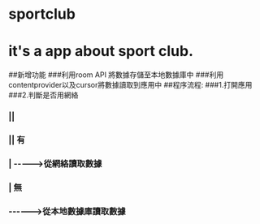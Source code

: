 # sportclub
# it's a app about sport club.
##新增功能
###利用room API 將數據存儲至本地數據庫中
###利用contentprovider以及cursor將數據讀取到應用中
##程序流程:
###1.打開應用
###2.判斷是否用網絡
### ||
### || 有
### | ----->從網絡讀取數據
### | 無
###  ------>從本地數據庫讀取數據